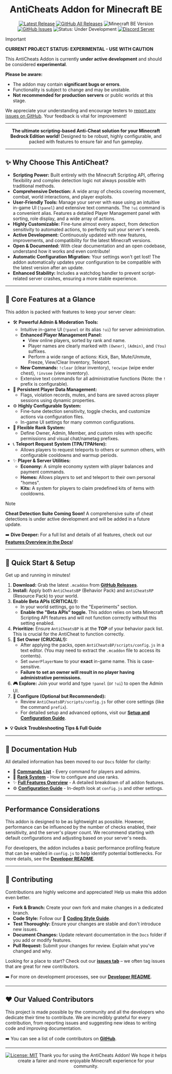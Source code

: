 <div align="center">

# AntiCheats Addon for Minecraft BE

</div>

<div align="center">

[![Latest Release](https://img.shields.io/github/v/release/SjnExe/AntiCheats?label=latest%20version&display_name=tag&sort=semver&style=for-the-badge)](https://github.com/SjnExe/AntiCheats/releases/latest)
[![GitHub All Releases](https://img.shields.io/github/downloads/SjnExe/AntiCheats/total?style=for-the-badge)](https://github.com/SjnExe/AntiCheats/releases)
![Minecraft BE Version](https://img.shields.io/badge/Minecraft_BE-1.21.100%2B-brightgreen?style=for-the-badge&logo=minecraft)
[![GitHub Issues](https://img.shields.io/github/issues/SjnExe/AntiCheats?style=for-the-badge&logo=github)](https://github.com/SjnExe/AntiCheats/issues)
![Status: Under Development](https://img.shields.io/badge/Status-Under%20Development-orange?style=for-the-badge)
[![Discord Server](https://img.shields.io/discord/633296555650318346?style=for-the-badge&logo=discord&logoColor=white&label=Discord&color=7289DA)](https://discord.gg/SMUHUnGyyz)

</div>

> [!IMPORTANT]
> **CURRENT PROJECT STATUS: EXPERIMENTAL - USE WITH CAUTION**
>
> This AntiCheats Addon is currently **under active development** and should be considered **experimental**.
>
> **Please be aware:**
>
> - The addon may contain **significant bugs or errors**.
> - Functionality is subject to change and may be unstable.
> - **Not recommended for production servers** or public worlds at this stage.
>
> We appreciate your understanding and encourage testers to [report any issues on GitHub](https://github.com/SjnExe/AntiCheats/issues). Your feedback is vital for improvement!

---

<div align="center">

**The ultimate scripting-based Anti-Cheat solution for your Minecraft Bedrock Edition world!**
Designed to be robust, highly configurable, and packed with features to ensure fair and fun gameplay.

</div>

---

## ✨ Why Choose This AntiCheat?

- **Scripting Power:** Built entirely with the Minecraft Scripting API, offering flexibility and complex detection logic not always possible with traditional methods.
- **Comprehensive Detection:** A wide array of checks covering movement, combat, world interactions, and player exploits.
- **User-Friendly Tools:** Manage your server with ease using an intuitive in-game UI (`!panel`) and extensive text commands. The `!ui` command is a convenient alias. Features a detailed Player Management panel with sorting, role display, and a wide array of actions.
- **Highly Customizable:** Fine-tune almost every aspect, from detection sensitivity to automated actions, to perfectly suit your server's needs.
- **Active Development:** Continuously updated with new features, improvements, and compatibility for the latest Minecraft versions.
- **Open & Documented:** With clear documentation and an open codebase, understand how it works and even contribute!
- **Automatic Configuration Migration:** Your settings won't get lost! The addon automatically updates your configuration to be compatible with the latest version after an update.
- **Enhanced Stability:** Includes a watchdog handler to prevent script-related server crashes, ensuring a more stable experience.

---

## 🌟 Core Features at a Glance

This addon is packed with features to keep your server clean:

- 🛠️ **Powerful Admin & Moderation Tools:**
  - Intuitive in-game UI (`!panel` or its alias `!ui`) for server administration.
  - **Enhanced Player Management Panel:**
    - View online players, sorted by rank and name.
    - Player names are clearly marked with `(Owner)`, `(Admin)`, and `(You)` suffixes.
    - Perform a wide range of actions: Kick, Ban, Mute/Unmute, Freeze, View/Clear Inventory, Teleport.
  - **New Commands:** `!clear` (clear inventory), `!ecwipe` (wipe ender chest), `!invsee` (view inventory).
  - Extensive text commands for all administrative functions (Note: the `!` prefix is configurable).
- 💾 **Persistent Player Data Management:**
  - Flags, violation records, mutes, and bans are saved across player sessions using dynamic properties.
- ⚙️ **Highly Configurable System:**
  - Fine-tune detection sensitivity, toggle checks, and customize actions via configuration files.
  - In-game UI settings for many common configurations.
- 🏅 **Flexible Rank System:**
  - Define Owner, Admin, Member, and custom roles with specific permissions and visual chat/nametag prefixes.
- 📞 **Teleport Request System (TPA/TPAHere):**
  - Allows players to request teleports to others or summon others, with configurable cooldowns and warmup periods.
- ✨ **Player & Server Utilities:**
  - **Economy:** A simple economy system with player balances and payment commands.
  - **Homes:** Allows players to set and teleport to their own personal "homes".
  - **Kits:** A system for players to claim predefined kits of items with cooldowns.

> [!NOTE]
> **Cheat Detection Suite Coming Soon!**
> A comprehensive suite of cheat detections is under active development and will be added in a future update.

➡️ **Dive Deeper:** For a full list and details of all features, check out our [**Features Overview in the Docs**](Docs/FeaturesOverview.md)!

---

## 🚀 Quick Start & Setup

Get up and running in minutes!

1. **Download:** Grab the latest `.mcaddon` from [**GitHub Releases**](https://github.com/SjnExe/AntiCheats/releases).
2. **Install:** Apply both `AntiCheatsBP` (Behavior Pack) and `AntiCheatsRP` (Resource Pack) to your world.
3. **Enable Beta APIs (CRITICAL!):**
   - In your world settings, go to the "Experiments" section.
   - **Enable the "Beta APIs" toggle.** This addon relies on beta Minecraft Scripting API features and will not function correctly without this setting enabled.
4. **Prioritize:** Ensure `AntiCheatsBP` is at the **TOP** of your behavior pack list. This is crucial for the AntiCheat to function correctly.
5. **👑 Set Owner (CRUCIAL!):**
   - After applying the packs, open `AntiCheatsBP/scripts/config.js` in a text editor. (You may need to extract the `.mcaddon` file to access its contents).
   - Set `ownerPlayerName` to your **exact** in-game name. This is case-sensitive.
   - **Failure to set an owner will result in no player having administrative permissions.**
6. **🎮 Explore:** Join your world and type `!panel` (or `!ui`) to open the Admin UI.
7. **🔧 Configure (Optional but Recommended):**
   - Review `AntiCheatsBP/scripts/config.js` for other core settings (like the command `prefix`).
   - For detailed setup and advanced options, visit our [**Setup and Configuration Guide**](Docs/ConfigurationGuide.md).

<details>
<summary><strong>💡 Quick Troubleshooting Tips & Full Guide</strong></summary>

Common quick checks:

- **Enable "Beta APIs":** Make sure the "Beta APIs" experimental toggle is ON in your world settings. This addon requires it.
- Ensure `AntiCheatsBP` is at the very top of your behavior packs.
- Verify your `ownerPlayerName` in `config.js` is exact (case-sensitive).
- Check Minecraft version compatibility (see badge above).
- Test for conflicts with other addons, especially those modifying player behavior.

➡️ For a comprehensive guide, see our [**Troubleshooting Guide**](Docs/Troubleshooting.md).

If problems persist after checking the guide, please [report an issue](https://github.com/SjnExe/AntiCheats/issues)!

</details>

---

## 📖 Documentation Hub

All detailed information has been moved to our `Docs` folder for clarity:

- 📜 [**Commands List**](Docs/Commands.md) - Every command for players and admins.
- 🏅 [**Rank System**](Docs/RankSystem.md) - How to configure and use ranks.
- ✨ [**Full Features Overview**](Docs/FeaturesOverview.md) - A detailed breakdown of all addon features.
- ⚙️ [**Configuration Guide**](Docs/ConfigurationGuide.md) - In-depth look at `config.js` and other settings.

---

## Performance Considerations

This addon is designed to be as lightweight as possible. However, performance can be influenced by the number of checks enabled, their sensitivity, and the server's player count. We recommend starting with default configurations and adjusting based on your server's needs.

For developers, the addon includes a basic performance profiling feature that can be enabled in `config.js` to help identify potential bottlenecks. For more details, see the [**Developer README**](Dev/README.md).

---

## 🤝 Contributing

Contributions are highly welcome and appreciated! Help us make this addon even better.

- **Fork & Branch:** Create your own fork and make changes in a dedicated branch.
- **Code Style:** Follow our 📄 [**Coding Style Guide**](Dev/CodingStyle.md).
- **Test Thoroughly:** Ensure your changes are stable and don't introduce new issues.
- **Document Changes:** Update relevant documentation in the `Docs` folder if you add or modify features.
- **Pull Request:** Submit your changes for review. Explain what you've changed and why.

Looking for a place to start? Check out our [**issues tab**](https://github.com/SjnExe/AntiCheats/issues) – we often tag issues that are great for new contributors.

➡️ For more on development processes, see our [**Developer README**](Dev/README.md).

---

## ❤️ Our Valued Contributors

This project is made possible by the community and all the developers who dedicate their time to contribute. We are incredibly grateful for every contribution, from reporting issues and suggesting new ideas to writing code and improving documentation.

➡️ You can see a list of code contributors on [**GitHub**](https://github.com/SjnExe/AntiCheats/graphs/contributors).

---

<div align="center">

[![License: MIT](https://img.shields.io/badge/License-MIT-yellow?style=for-the-badge)](LICENSE)
Thank you for using the AntiCheats Addon!
We hope it helps create a fairer and more enjoyable Minecraft experience for your community.

</div>
